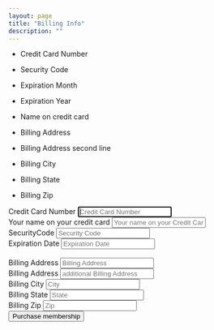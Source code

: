 ```yaml
---
layout: page
title: "Billing Info"
description: ""
---
```



* Credit Card Number
* Security Code
* Expiration Month
* Expiration Year

* Name on credit card
* Billing Address
* Billing Address second line
* Billing City
* Billing State
* Billing Zip


<div class="container">
    <form class="form">
        <label for="inputCreditCardNumber" class="sr-only">Credit Card Number</label>
        <input type="username" id="inputCreditCardNumber" class="form-control" placeholder="Credit Card Number" required autofocus />
        <br />
        <label for="inputBillersFullName" class="sr-only">Your name on your credit card</label>
        <input type="email" id="inputBillersFullName" class="form-control" placeholder="Your name on your Credit Card" required autofocus />
        <br />
        <label for="inputSecurityCode" class="sr-only">SecurityCode</label>
        <input type="email" id="inputSecurityCode" class="form-control" placeholder="Security Code" required autofocus />
        <br />
        <label for="inputExpirationDate" class="sr-only">Expiration Date</label>
        <input type="email" id="inputExpirationDate" class="form-control" placeholder="Expiration Date" required autofocus />
        <br />
        <br />
        <label for="inputBillingAddress" class="sr-only">Billing Address</label>
        <input type="email" id="inputBillingAddress" class="form-control" placeholder="Billing Address" required autofocus />
        <br />
        <label for="inputBillingAddress2" class="sr-only">Billing Address</label>
        <input type="email" id="inputBillingAddress2" class="form-control" placeholder="additional Billing Address" required autofocus />
        <br />
        <label for="inputCity" class="sr-only">Billing City</label>
        <input type="email" id="inputCity" class="form-control" placeholder="City" required autofocus />
        <br />
        <label for="inputState" class="sr-only">Billing State</label>
        <input type="email" id="inputState" class="form-control" placeholder="State" required autofocus />
        <br />
        <label for="inputZip" class="sr-only">Billing Zip</label>
        <input type="email" id="inputState" class="form-control" placeholder="Zip" required autofocus />
        <br />
        <button class="btn btn-lg btn-primary btn-block" onclick="location.href='{{ site.baseurl }}/'">Purchase membership</button>
    </form>
</div>